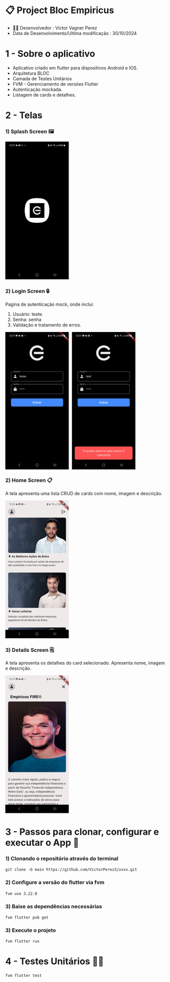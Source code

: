 # 📋 Project Bloc Empiricus

- 👨‍💻 Desenvolvedor : Victor Vagner Perez
- Data de Desenvolvimento/Ultima modificação : 30/10/2024

# 1 - Sobre o aplicativo
- Aplicativo criado em flutter para dispositivos Android e IOS.
- Arquitetura BLOC
- Camada de Testes Unitários
- FVM - Gerenciamento de versões Flutter
- Autenticação mockada.
- Listagem de cards e detalhes.

# 2 - Telas

### 1) Splash Screen 🖼️

<img src="https://github.com/VictorPerez3/flutter_bloc_project_/blob/main/prints-doc/splash_screen.jpg" alt="Splash Screen" width="200"/>

### 2) Login Screen 🔒
Pagina de autenticação mock, onde inclui:
1. Usuário: teste.
2. Senha: senha
2. Validação e tratamento de erros.

<div style="display: flex; gap: 10px;">
  <img src="https://github.com/VictorPerez3/flutter_bloc_project_/blob/main/prints-doc/login_screen.jpg" alt="Login Screen" width="200"/>
  <img src="https://github.com/VictorPerez3/flutter_bloc_project_/blob/main/prints-doc/login_validator.jpg" alt="Login Validator" width="200"/>
</div>

### 2) Home Screen 📋
A tela apresenta uma lista CRUD de cards com nome, imagem e descrição.

<img src="https://github.com/VictorPerez3/flutter_bloc_project_/blob/main/prints-doc/home_screen.jpg" alt="Home Screen" width="200"/>

### 3) Details Screen 🗒️
A tela apresenta os detalhes do card selecionado. Apresenta nome, imagem e descrição.

<img src="https://github.com/VictorPerez3/flutter_bloc_project_/blob/main/prints-doc/details_screen.jpg" alt="Details Screen" width="200"/>

# 3 - Passos para clonar, configurar e executar o App 📜
### 1) Clonando o repositório através do terminal

```
git clone -b main https://github.com/VictorPerez3/xxxx.git
```

### 2) Configure a versão do flutter via fvm

```
fvm use 3.22.0
```

### 3) Baixe as dependências necessárias

```
fvm flutter pub get 
```

### 3) Execute o projeto

```
fvm flutter run
```

# 4 - Testes Unitários ⛓️‍💥

```
fvm flutter test
```